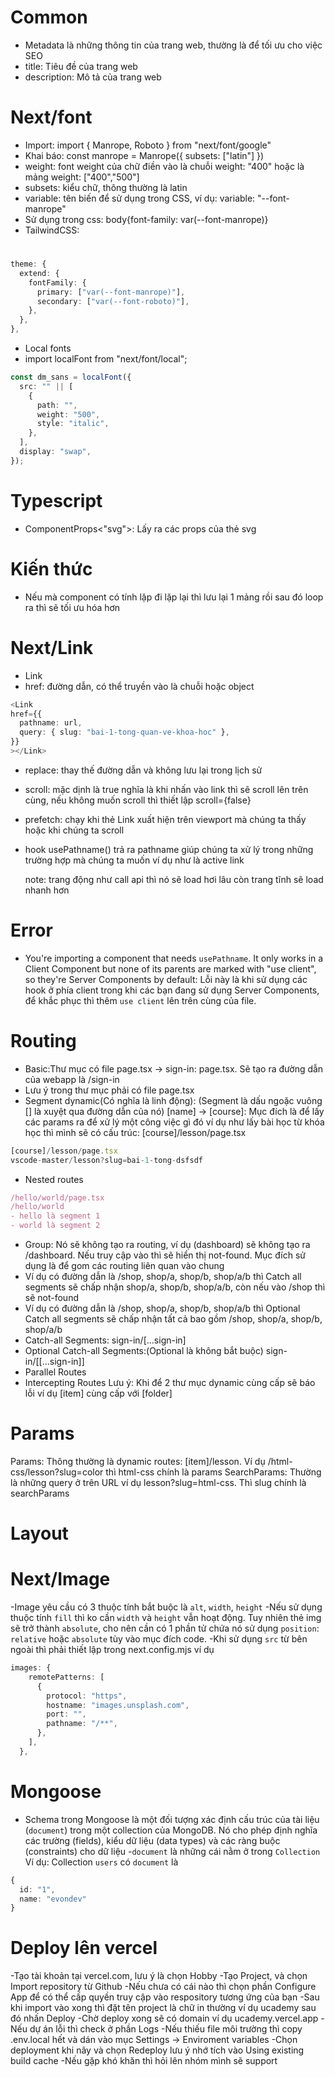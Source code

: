 # Common

- Metadata là những thông tin của trang web, thường là để tối ưu cho việc SEO
- title: Tiêu đề của trang web
- description: Mô tả của trang web

# Next/font

- Import: import { Manrope, Roboto } from "next/font/google"
- Khai báo: const manrope = Manrope({ subsets: ["latin"] })
- weight: font weight của chữ điền vào là chuỗi weight: "400" hoặc là mảng weight: ["400","500"]
- subsets: kiểu chữ, thông thường là latin
- variable: tên biến để sử dụng trong CSS, ví dụ: variable: "--font-manrope"
- Sử dụng trong css: body{font-family: var(--font-manrope)}
- TailwindCSS: <h1 className="font-primary"></h1>

```ts
theme: {
  extend: {
    fontFamily: {
      primary: ["var(--font-manrope)"],
      secondary: ["var(--font-roboto)"],
    },
  },
},
```

- Local fonts
- import localFont from "next/font/local";

```ts
const dm_sans = localFont({
  src: "" || [
    {
      path: "",
      weight: "500",
      style: "italic",
    },
  ],
  display: "swap",
});
```

# Typescript
- ComponentProps<"svg">: Lấy ra các props của thẻ svg
# Kiến thức
- Nếu mà component có tính lặp đi lặp lại thì lưu lại 1 mảng rồi sau đó loop ra thì sẽ tối ưu hóa hơn 
# Next/Link
- Link
- href: đường dẫn, có thể truyền vào là chuỗi hoặc object
```ts
<Link
href={{
  pathname: url,
  query: { slug: "bai-1-tong-quan-ve-khoa-hoc" },
}}
></Link>
```
- replace: thay thế đường dẫn và không lưu lại trong lịch sử
- scroll: mặc dịnh là true nghĩa là khi nhấn vào link thì sẽ scroll lên trên cùng, nếu không muốn scroll thì thiết lập scroll={false}
- prefetch: chạy khi thẻ Link xuất hiện trên viewport mà chúng ta thấy hoặc khi chúng ta scroll
- hook usePathname() trả ra pathname giúp chúng ta xử lý trong những trường hợp mà chúng ta muốn ví dụ như là active link

  note: trang động như call api thì nó sẽ load hơi lâu còn trang tĩnh sẽ load nhanh hơn

# Error
- You're importing a component that needs `usePathname`. It only works in a Client Component but none of its parents are marked with "use client", so they're Server Components by default: Lỗi này là khi sử dụng các hook ở phía client trong khi các bạn đang sử dụng Server Components, để khắc phục thì thêm `use client` lên trên cùng của file.

# Routing
- Basic:Thư mục có file page.tsx -> sign-in: page.tsx. Sẽ tạo ra đường dẫn của webapp là /sign-in
- Lưu ý trong thư mục phải có file page.tsx
- Segment dynamic(Có nghĩa là linh động): (Segment là dấu ngoặc vuông [] là xuyệt qua đường dẫn của nó) [name] -> [course]: Mục đích là để lấy các params ra để xử lý một công việc gì đó ví dụ như lấy bài học từ khóa học thì mình sẽ có cấu trúc: [course]/lesson/page.tsx
```ts
[course]/lesson/page.tsx
vscode-master/lesson?slug=bai-1-tong-dsfsdf
```
- Nested routes
```ts
/hello/world/page.tsx
/hello/world
- hello là segment 1
- world là segment 2
```

- Group: Nó sẽ không tạo ra routing, ví dụ (dashboard) sẽ không tạo ra /dashboard. Nếu truy cập vào thì sẽ hiển thị not-found. Mục đích sử dụng là để gom các routing liên quan vào chung
- Ví dụ có đường dẫn là /shop, shop/a, shop/b, shop/a/b thì Catch all segments sẽ chấp nhận shop/a, shop/b, shop/a/b, còn nếu vào /shop thì sẽ not-found
- Ví dụ có đường dẫn là /shop, shop/a, shop/b, shop/a/b thì Optional Catch all segments sẽ chấp nhận tất cả bao gồm /shop, shop/a, shop/b, shop/a/b
- Catch-all Segments: sign-in/[...sign-in]
- Optional Catch-all Segments:(Optional là không bắt buộc) sign-in/[[...sign-in]]
- Parallel Routes
- Intercepting Routes
Lưu ý: Khi để 2 thư mục dynamic cùng cấp sẽ báo lỗi ví dụ [item] cùng cấp với [folder]
# Params
Params: Thông thường là dynamic routes: [item]/lesson. Ví dụ /html-css/lesson?slug=color thì html-css chính là params
SearchParams: Thường là những query ở trên URL ví dụ lesson?slug=html-css. Thì slug chính là searchParams
# Layout

# Next/Image
-Image yêu cầu có 3 thuộc tính bắt buộc là `alt`, `width`, `height`
-Nếu sử dụng thuộc tính `fill` thì ko cần `width` và `height` vẫn hoạt động. Tuy nhiên thẻ img sẽ trở thành `absolute`, cho nên cần có 1 phần tử chứa nó sử dụng `position`: `relative` hoặc `absolute` tùy vào mục đích code.
-Khi sử dụng `src` từ bên ngoài thì phải thiết lập trong next.config.mjs ví dụ
```ts
images: {
    remotePatterns: [
      {
        protocol: "https",
        hostname: "images.unsplash.com",
        port: "",
        pathname: "/**",
      },
    ],
  },
```
# Mongoose
- Schema trong Mongoose là một đối tượng xác định cấu trúc của tài liệu (`document`) trong một collection của MongoDB. Nó cho phép định nghĩa các trường (fields), kiểu dữ liệu (data types) và các ràng buộc (constraints) cho dữ liệu
-`document` là những cái nằm ở trong `Collection`
Ví dụ: Collection `users` có `document` là
```ts
{
  id: "1",
  name: "evondev"
}
```
# Deploy lên vercel
-Tạo tài khoản tại vercel.com, lưu ý là chọn Hobby
-Tạo Project, và chọn Import repository từ Github
-Nếu chưa có cái nào thì chọn phần Configure App để có thể cấp quyền truy cập vào respository tương ứng của bạn
-Sau khi import vào xong thì đặt tên project là chữ in thường ví dụ ucademy sau đó nhấn Deploy
-Chờ deploy xong sẽ có domain ví dụ ucademy.vercel.app
-Nếu dự án lỗi thì check ở phần Logs
-Nếu thiếu file môi trường thì copy .env.local hết và dán vào mục Settings -> Enviroment variables
-Chọn deployment khi nãy và chọn Redeploy lưu ý nhớ tích vào Using existing build cache
-Nếu gặp khó khăn thì hỏi lên nhóm mình sẽ support